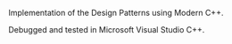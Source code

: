 Implementation of the Design Patterns using Modern C++.

Debugged and tested in Microsoft Visual Studio C++.
